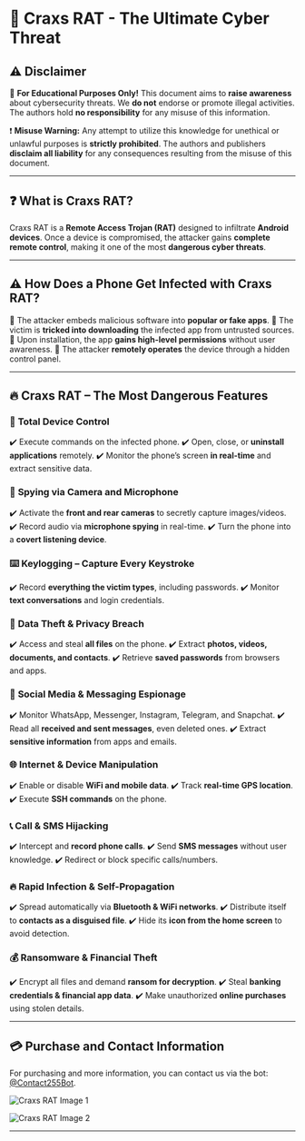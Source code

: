 # 🚨 Craxs RAT - The Ultimate Cyber Threat

## ⚠️ Disclaimer
🚫 **For Educational Purposes Only!** This document aims to **raise awareness** about cybersecurity threats. We **do not** endorse or promote illegal activities. The authors hold **no responsibility** for any misuse of this information.

❗ **Misuse Warning:** Any attempt to utilize this knowledge for unethical or unlawful purposes is **strictly prohibited**. The authors and publishers **disclaim all liability** for any consequences resulting from the misuse of this document.

---

## ❓ What is Craxs RAT?
Craxs RAT is a **Remote Access Trojan (RAT)** designed to infiltrate **Android devices**. Once a device is compromised, the attacker gains **complete remote control**, making it one of the most **dangerous cyber threats**.

---

## ⚠️ How Does a Phone Get Infected with Craxs RAT?
🔹 The attacker embeds malicious software into **popular or fake apps**.
🔹 The victim is **tricked into downloading** the infected app from untrusted sources.
🔹 Upon installation, the app **gains high-level permissions** without user awareness.
🔹 The attacker **remotely operates** the device through a hidden control panel.

---

## 🔥 Craxs RAT – The Most Dangerous Features

### 📱 **Total Device Control**
✔️ Execute commands on the infected phone.
✔️ Open, close, or **uninstall applications** remotely.
✔️ Monitor the phone’s screen **in real-time** and extract sensitive data.

### 🎥 **Spying via Camera and Microphone**
✔️ Activate the **front and rear cameras** to secretly capture images/videos.
✔️ Record audio via **microphone spying** in real-time.
✔️ Turn the phone into a **covert listening device**.

### ⌨️ **Keylogging – Capture Every Keystroke**
✔️ Record **everything the victim types**, including passwords.
✔️ Monitor **text conversations** and login credentials.

### 📂 **Data Theft & Privacy Breach**
✔️ Access and steal **all files** on the phone.
✔️ Extract **photos, videos, documents, and contacts**.
✔️ Retrieve **saved passwords** from browsers and apps.

### 💬 **Social Media & Messaging Espionage**
✔️ Monitor WhatsApp, Messenger, Instagram, Telegram, and Snapchat.
✔️ Read all **received and sent messages**, even deleted ones.
✔️ Extract **sensitive information** from apps and emails.

### 🌐 **Internet & Device Manipulation**
✔️ Enable or disable **WiFi and mobile data**.
✔️ Track **real-time GPS location**.
✔️ Execute **SSH commands** on the phone.

### 📞 **Call & SMS Hijacking**
✔️ Intercept and **record phone calls**.
✔️ Send **SMS messages** without user knowledge.
✔️ Redirect or block specific calls/numbers.

### 🔥 **Rapid Infection & Self-Propagation**
✔️ Spread automatically via **Bluetooth & WiFi networks**.
✔️ Distribute itself to **contacts as a disguised file**.
✔️ Hide its **icon from the home screen** to avoid detection.

### 💰 **Ransomware & Financial Theft**
✔️ Encrypt all files and demand **ransom for decryption**.
✔️ Steal **banking credentials & financial app data**.
✔️ Make unauthorized **online purchases** using stolen details.

---

## 💳 Purchase and Contact Information
For purchasing and more information, you can contact us via the bot: [@Contact255Bot](https://t.me/Contact255Bot).

![Craxs RAT Image 1](https://media.licdn.com/dms/image/v2/D5622AQGeQwunwr-GLg/feedshare-shrink_800/feedshare-shrink_800/0/1697641043509?e=2147483647&v=beta&t=Z7gf3AzJZT86lhn4KNeL8X5DjkVVigH_eurbAariLFM)

![Craxs RAT Image 2](https://files.selar.co/merchant-images/chimangodswill/chimangodswill-selar.co-20231024084744.jpeg)

---


